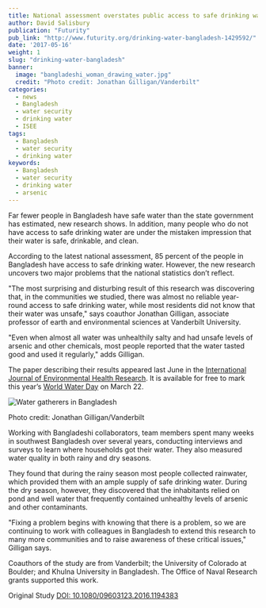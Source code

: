 ```yaml
---
title: National assessment overstates public access to safe drinking water in Bangladesh
author: David Salisbury
publication: "Futurity"
pub_link: "http://www.futurity.org/drinking-water-bangladesh-1429592/"
date: '2017-05-16'
weight: 1
slug: "drinking-water-bangladesh"
banner:
  image: "bangladeshi_woman_drawing_water.jpg"
  credit: "Photo credit: Jonathan Gilligan/Vanderbilt"
categories:
  - news
  - Bangladesh
  - water security
  - drinking water
  - ISEE
tags:
  - Bangladesh
  - water security
  - drinking water
keywords:
  - Bangladesh
  - water security
  - drinking water
  - arsenic
---
```


Far fewer people in Bangladesh have safe water than the state government has estimated, new research shows. In addition, many people who do not have access to safe drinking water are under the mistaken impression that their water is safe, drinkable, and clean.

According to the latest national assessment, 85 percent of the people in Bangladesh have access to safe drinking water. However, the new research uncovers two major problems that the national statistics don’t reflect.

<!--more-->

"The most surprising and disturbing result of this research was discovering that, in the communities we studied, there was almost no reliable year-round access to safe drinking water, while most residents did not know that their water was unsafe," says coauthor Jonathan Gilligan, associate professor of earth and environmental sciences at Vanderbilt University.

"Even when almost all water was unhealthily salty and had unsafe levels of arsenic and other chemicals, most people reported that the water tasted good and used it regularly," adds Gilligan.

The paper describing their results appeared last June in the [International Journal of Environmental Health Research](https://doi.org/10.1080/09603123.2016.1194383). It is available for free to mark this year’s [World Water Day](http://www.worldwaterday.org/) on March 22.

![Water gatherers in Bangladesh](/news/img/drinking-water-bangladesh/water_gatherers_bangladesh.jpg)
<div class="image-credit"><span class="image-credit">Photo credit: Jonathan Gilligan/Vanderbilt</span></div>

Working with Bangladeshi collaborators, team members spent many weeks in southwest Bangladesh over several years, conducting interviews and surveys to learn where households got their water. They also measured water quality in both rainy and dry seasons.

They found that during the rainy season most people collected rainwater, which provided them with an ample supply of safe drinking water. During the dry season, however, they discovered that the inhabitants relied on pond and well water that frequently contained unhealthy levels of arsenic and other contaminants.

"Fixing a problem begins with knowing that there is a problem, so we are continuing to work with colleagues in Bangladesh to extend this research to many more communities and to raise awareness of these critical issues," Gilligan says.

Coauthors of the study are from  Vanderbilt; the University of Colorado at Boulder; and Khulna University in Bangladesh. The Office of Naval Research grants supported this work.

Original Study [DOI: 10.1080/09603123.2016.1194383](https://doi.org:10.1080/09603123.2016.1194383)

